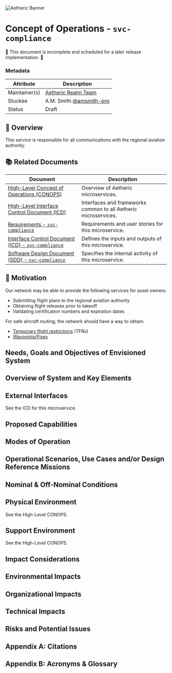 ![Aetheric Banner](https://github.com/aetheric-oss/.github/raw/main/assets/doc-banner.png)

# Concept of Operations - `svc-compliance`

:construction: This document is incomplete and scheduled for a later release implementation. :construction: 

### Metadata

| Attribute     | Description                                                       |
| ------------- |-------------------------------------------------------------------|
| Maintainer(s) | [Aetheric Realm Team](https://github.com/orgs/aetheric-oss/teams/dev-realm) |
| Stuckee       | A.M. Smith [@amsmith-pro](https://github.com/amsmith-pro)           |
| Status        | Draft                                                             |

## :telescope: Overview

This service is responsible for all communications with the regional aviation authority.

## :books: Related Documents

Document | Description
--- | ---
[High-Level Concept of Operations (CONOPS)](https://github.com/aetheric-oss/se-services/blob/develop/docs/conops.md) | Overview of Aetheric microservices.
[High-Level Interface Control Document (ICD)](https://github.com/aetheric-oss/se-services/blob/develop/docs/icd.md) | Interfaces and frameworks common to all Aetheric microservices.
[Requirements - `svc-compliance`](https://nocodb.aetheric.nl/dashboard/#/nc/view/d1bb0a51-e22f-4b91-b1c5-66f11f4f861b) | Requirements and user stories for this microservice.
[Interface Control Document (ICD) - `svc-compliance`](./icd.md) | Defines the inputs and outputs of this microservice.
[Software Design Document (SDD) - `svc-compliance`](./sdd.md) | Specifies the internal activity of this microservice.

## :raised_hands: Motivation

Our network may be able to provide the following services for asset owners:
- Submitting flight plans to the regional aviation authority
- Obtaining flight releases prior to takeoff
- Validating certification numbers and expiration dates

For safe aircraft routing, the network should have a way to obtain:
- [Temporary flight restrictions](https://www.faa.gov/uas/getting_started/temporary_flight_restrictions) (TFRs)
- [Waypoints/Fixes](https://www.faa.gov/air_traffic/flight_info/aeronav/aero_data/loc_id_search/fixes_waypoints/)

## Needs, Goals and Objectives of Envisioned System

## Overview of System and Key Elements

## External Interfaces

See the ICD for this microservice.

## Proposed Capabilities

## Modes of Operation

## Operational Scenarios, Use Cases and/or Design Reference Missions

## Nominal & Off-Nominal Conditions

## Physical Environment

See the High-Level CONOPS.

## Support Environment

See the High-Level CONOPS.

## Impact Considerations

## Environmental Impacts

## Organizational Impacts

## Technical Impacts

## Risks and Potential Issues

## Appendix A: Citations

## Appendix B: Acronyms & Glossary
